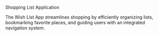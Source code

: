 Shopping List Application

The Wish List App streamlines shopping by efficiently organizing lists, bookmarking favorite places, and guiding users with an integrated navigation system.
